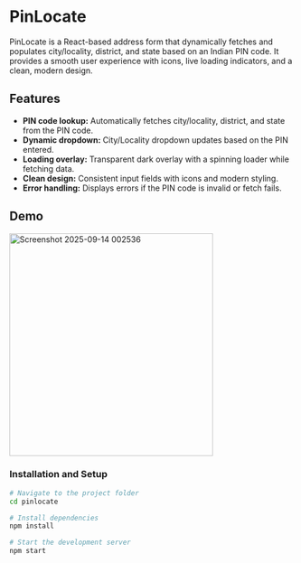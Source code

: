 # PinLocate

PinLocate is a React-based address form that dynamically fetches and populates city/locality, district, and state based on an Indian PIN code. It provides a smooth user experience with icons, live loading indicators, and a clean, modern design.

## Features

- **PIN code lookup:** Automatically fetches city/locality, district, and state from the PIN code.
- **Dynamic dropdown:** City/Locality dropdown updates based on the PIN entered.
- **Loading overlay:** Transparent dark overlay with a spinning loader while fetching data.
- **Clean design:** Consistent input fields with icons and modern styling.
- **Error handling:** Displays errors if the PIN code is invalid or fetch fails.

## Demo

<img width="360" height="394" alt="Screenshot 2025-09-14 002536" src="https://github.com/user-attachments/assets/f508d733-bd2b-43ae-bdb2-03314d96ba23" />

### Installation and Setup

```bash
# Navigate to the project folder
cd pinlocate

# Install dependencies
npm install

# Start the development server
npm start



